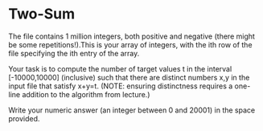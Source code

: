 Two-Sum
=======

The file contains 1 million integers, both positive and negative (there might
be some repetitions!).This is your array of integers, with the ith row of the
file specifying the ith entry of the array.

Your task is to compute the number of target values t in the interval
\[-10000,10000\] (inclusive) such that there are distinct numbers x,y in the
input file that satisfy x+y=t. (NOTE: ensuring distinctness requires a one-line
addition to the algorithm from lecture.)

Write your numeric answer (an integer between 0 and 20001) in the space
provided.
